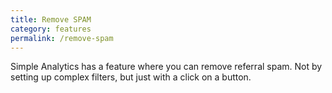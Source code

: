 ```yaml
---
title: Remove SPAM
category: features
permalink: /remove-spam
---
```


Simple Analytics has a feature where you can remove referral spam. Not by setting up complex filters, but just with a click on a button.
